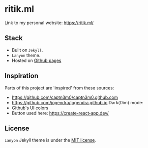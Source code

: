 # ritik.ml
Link to my personal website: https://ritik.ml/

## Stack
- Built on `Jekyll`.
- `Lanyon` theme.
- Hosted on [Github pages](https://pages.github.com/)

## Inspiration
Parts of this project are 'inspired' from these sources:
- https://github.com/captn3m0/captn3m0.github.com
- https://github.com/jogendra/jogendra.github.io
Dark(Dim) mode:
- Github's UI colors
- Button used here: https://create-react-app.dev/

## License
`Lanyon` Jekyll theme is under the [MIT license](https://github.com/poole/lanyon/blob/master/LICENSE.md).
